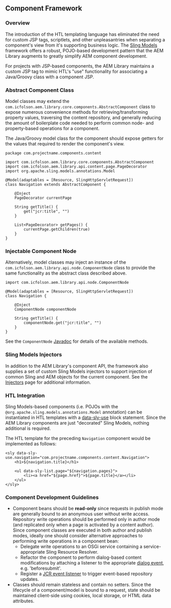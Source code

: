 ## Component Framework

### Overview

The introduction of the HTL templating language has eliminated the need for custom JSP tags, scriptlets, and other unpleasantries when separating a component's view from it's supporting business logic.  The [Sling Models](https://sling.apache.org/documentation/bundles/models.html) framework offers a robust, POJO-based development pattern that the AEM Library augments to greatly simplify AEM component development.

For projects with JSP-based components, the AEM Library maintains a custom JSP tag to mimic HTL's "use" functionality for associating a Java/Groovy class with a component JSP.

### Abstract Component Class

Model classes may extend the `com.icfolson.aem.library.core.components.AbstractComponent` class to expose numerous convenience methods for retrieving/transforming property values, traversing the content repository, and generally reducing the amount of boilerplate code needed to perform common node- and property-based operations for a component.

The Java/Groovy model class for the component should expose getters for the values that required to render the component's view.

    package com.projectname.components.content

    import com.icfolson.aem.library.core.components.AbstractComponent
    import com.icfolson.aem.library.api.content.page.PageDecorator
    import org.apache.sling.models.annotations.Model
   
	@Model(adaptables = [Resource, SlingHttpServletRequest])
    class Navigation extends AbstractComponent {
    
        @Inject
        PageDecorator currentPage

        String getTitle() {
            get("jcr:title", "")
        }

        List<PageDecorator> getPages() {
            currentPage.getChildren(true)
        }
    } 

### Injectable Component Node

Alternatively, model classes may inject an instance of the `com.icfolson.aem.library.api.node.ComponentNode` class to provide the same functionality as the abstract class described above.

    import com.icfolson.aem.library.api.node.ComponentNode
    
    @Model(adaptables = [Resource, SlingHttpServletRequest])
    class Navigation {
    
        @Inject
        ComponentNode componentNode

        String getTitle() {
            componentNode.get("jcr:title", "")
        }
    }

See the `ComponentNode` [Javadoc](http://code.digitalatolson.com/aem-library/apidocs/com/icfolson/aem/library/api/node/ComponentNode.html) for details of the available methods.

### Sling Models Injectors

In addition to the AEM Library's component API, the framework also supplies a set of custom Sling Models injectors to support injection of common Sling and AEM objects for the current component.  See the [Injectors](/aem-library/injectors.html) page for additional information.

### HTL Integration

Sling Models-based components (i.e. POJOs with the `@org.apache.sling.models.annotations.Model` annotation) can be instantiated in HTL templates with a [data-sly-use](https://github.com/Adobe-Marketing-Cloud/sightly-spec/blob/master/SPECIFICATION.md#221-use) block statement.  Since the AEM Library components are just "decorated" Sling Models, nothing additional is required.

The HTL template for the preceding `Navigation` component would be implemented as follows:

    <sly data-sly-use.navigation="com.projectname.components.content.Navigation">
        <h1>${navigation.title}</h1>
    
        <ul data-sly-list.page="${navigation.pages}">
            <li><a href="${page.href}">${page.title}</a></li>
        </ul>
    </sly>

### Component Development Guidelines

* Component beans should be **read-only** since requests in publish mode are generally bound to an anonymous user without write access.  Repository write operations should be performed only in author mode (and replicated only when a page is activated by a content author).  Since component classes are executed in both author and publish modes, ideally one should consider alternative approaches to performing write operations in a component bean:
    * Delegate write operations to an OSGi service containing a service-appropriate Sling Resource Resolver.
    * Refactor the component to perform dialog-based content modifications by attaching a listener to the appropriate [dialog event](https://docs.adobe.com/docs/en/aem/6-1/ref/widgets-api/index.html?class=CQ.Dialog), e.g. 'beforesubmit'.
    * Register a [JCR event listener](http://www.day.com/maven/jsr170/javadocs/jcr-2.0/javax/jcr/observation/ObservationManager.html) to trigger event-based repository updates.
* Classes should remain stateless and contain no setters.  Since the lifecycle of a component/model is bound to a request, state should be maintained client-side using cookies, local storage, or HTML data attributes.